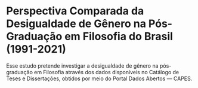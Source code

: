 # Perspectiva Comparada da Desigualdade de Gênero na Pós-Graduação em Filosofia do Brasil (1991-2021)

Esse estudo pretende investigar a desigualdade de gênero na pós-graduação em Filosofia através dos dados disponíveis no Catálogo de Teses e Dissertações, obtidos por meio do Portal Dados Abertos — CAPES. 
